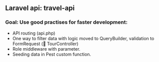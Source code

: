 ## Laravel api: travel-api

### Goal: Use good practises for faster development:
- API routing (api.php)
- One way to filter data with logic moved to QueryBuilder, validation to FormRequest (:eyes: TourController)
- Role middleware with parameter.
- Seeding data in Pest custom function.
